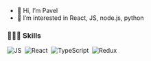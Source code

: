 - 👋 Hi, I’m Pavel
- 👀 I’m interested in React, JS, node.js, python

### 🧑🏻‍💻 Skills
![JS](https://img.shields.io/badge/-JavaScript-999999?logo=javascript&logoColor=F7DF1E&style=plastic)&nbsp;
![React](https://img.shields.io/badge/-React-999999?logo=react&logoColor=04a4d0&style=plastic)&nbsp;
![TypeScript](https://img.shields.io/badge/-TypeScript-999999?logo=typescript&logoColor=007ACC&style=plastic)&nbsp;
![Redux](https://img.shields.io/badge/-Redux-999999?logo=redux&logoColor=764ABC&style=plastic)&nbsp;
